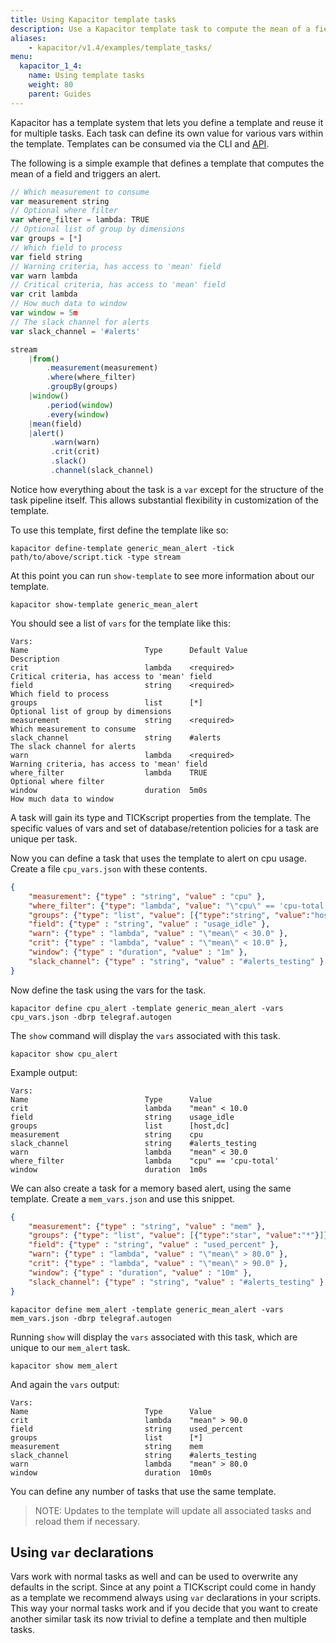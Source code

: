```yaml
---
title: Using Kapacitor template tasks
description: Use a Kapacitor template task to compute the mean of a field and then trigger an alert message
aliases:
    - kapacitor/v1.4/examples/template_tasks/
menu:
  kapacitor_1_4:
    name: Using template tasks
    weight: 80
    parent: Guides
---
```


Kapacitor has a template system that lets you define a template and reuse it for multiple tasks.
Each task can define its own value for various vars within the template.
Templates can be consumed via the CLI and [API](/kapacitor/v1.3/api/api).

The following is a simple example that defines a template that computes the mean of a field and triggers an alert.

```js
// Which measurement to consume
var measurement string
// Optional where filter
var where_filter = lambda: TRUE
// Optional list of group by dimensions
var groups = [*]
// Which field to process
var field string
// Warning criteria, has access to 'mean' field
var warn lambda
// Critical criteria, has access to 'mean' field
var crit lambda
// How much data to window
var window = 5m
// The slack channel for alerts
var slack_channel = '#alerts'

stream
    |from()
        .measurement(measurement)
        .where(where_filter)
        .groupBy(groups)
    |window()
        .period(window)
        .every(window)
    |mean(field)
    |alert()
         .warn(warn)
         .crit(crit)
         .slack()
         .channel(slack_channel)
```

Notice how everything about the task is a `var` except for the structure of the task pipeline itself.
This allows substantial flexibility in customization of the template.

To use this template, first define the template like so:

```
kapacitor define-template generic_mean_alert -tick path/to/above/script.tick -type stream
```

At this point you can run `show-template` to see more information about our template.

```
kapacitor show-template generic_mean_alert
```

You should see a list of `vars` for the template like this:

```
Vars:
Name                          Type      Default Value                           Description
crit                          lambda    <required>                              Critical criteria, has access to 'mean' field
field                         string    <required>                              Which field to process
groups                        list      [*]                                     Optional list of group by dimensions
measurement                   string    <required>                              Which measurement to consume
slack_channel                 string    #alerts                                 The slack channel for alerts
warn                          lambda    <required>                              Warning criteria, has access to 'mean' field
where_filter                  lambda    TRUE                                    Optional where filter
window                        duration  5m0s                                    How much data to window
```


A task will gain its type and TICKscript properties from the template.
The specific values of vars and set of database/retention policies for a task are unique per task.

Now you can define a task that uses the template to alert on cpu usage.
Create a file `cpu_vars.json` with these contents.

```json
{
    "measurement": {"type" : "string", "value" : "cpu" },
    "where_filter": {"type": "lambda", "value": "\"cpu\" == 'cpu-total'"},
    "groups": {"type": "list", "value": [{"type":"string", "value":"host"},{"type":"string", "value":"dc"}]},
    "field": {"type" : "string", "value" : "usage_idle" },
    "warn": {"type" : "lambda", "value" : "\"mean\" < 30.0" },
    "crit": {"type" : "lambda", "value" : "\"mean\" < 10.0" },
    "window": {"type" : "duration", "value" : "1m" },
    "slack_channel": {"type" : "string", "value" : "#alerts_testing" }
}
```

Now define the task using the vars for the task.

```
kapacitor define cpu_alert -template generic_mean_alert -vars cpu_vars.json -dbrp telegraf.autogen
```

The `show` command will display the `vars` associated with this task.

```
kapacitor show cpu_alert
```

Example output:

```
Vars:
Name                          Type      Value
crit                          lambda    "mean" < 10.0
field                         string    usage_idle
groups                        list      [host,dc]
measurement                   string    cpu
slack_channel                 string    #alerts_testing
warn                          lambda    "mean" < 30.0
where_filter                  lambda    "cpu" == 'cpu-total'
window                        duration  1m0s
```


We can also create a task for a memory based alert, using the same template.
Create a `mem_vars.json` and use this snippet.

```json
{
    "measurement": {"type" : "string", "value" : "mem" },
    "groups": {"type": "list", "value": [{"type":"star", "value":"*"}]},
    "field": {"type" : "string", "value" : "used_percent" },
    "warn": {"type" : "lambda", "value" : "\"mean\" > 80.0" },
    "crit": {"type" : "lambda", "value" : "\"mean\" > 90.0" },
    "window": {"type" : "duration", "value" : "10m" },
    "slack_channel": {"type" : "string", "value" : "#alerts_testing" }
}
```

```
kapacitor define mem_alert -template generic_mean_alert -vars mem_vars.json -dbrp telegraf.autogen
```

Running `show` will display the `vars` associated with this task, which are unique to our `mem_alert` task.

```
kapacitor show mem_alert
```

And again the `vars` output:

```
Vars:
Name                          Type      Value
crit                          lambda    "mean" > 90.0
field                         string    used_percent
groups                        list      [*]
measurement                   string    mem
slack_channel                 string    #alerts_testing
warn                          lambda    "mean" > 80.0
window                        duration  10m0s
```


You can define any number of tasks that use the same template.

>NOTE: Updates to the template will update all associated tasks and reload them if necessary.

## Using `var` declarations

Vars work with normal tasks as well and can be used to overwrite any defaults in the script.
Since at any point a TICKscript could come in handy as a template we recommend always using `var` declarations in your scripts.
This way your normal tasks work and if you decide that you want to create another similar task its now trivial to define a template and then multiple tasks.
